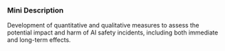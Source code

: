 ### Mini Description

Development of quantitative and qualitative measures to assess the potential impact and harm of AI safety incidents, including both immediate and long-term effects.
